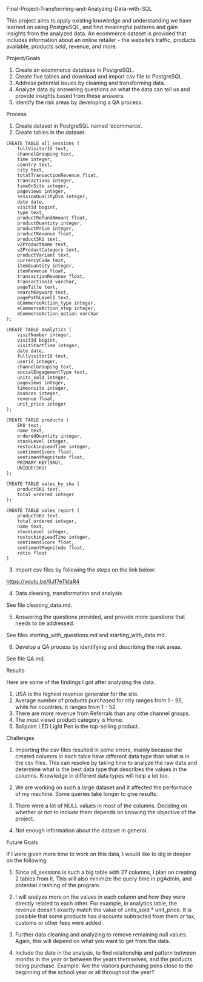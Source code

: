 Final-Project-Transforming-and-Analyzing-Data-with-SQL

This project aims to apply existing knowledge and understanding we have learned on using PostgreSQL, and find meaningful patterns and gain insights from the analyzed data. An ecommerce dataset is provided that includes information about an online retailer - the website’s traffic, products available, products sold, revenue, and more. 

Project/Goals

1. Create an ecommerce database in PostgreSQL.
2. Create five tables and download and import csv file to PostgreSQL.
3. Address potential issues by cleaning and transforming data.
4. Analyze data by answering questions on what the data can tell us and provide insights based from these answers.
5. Identify the risk areas by developing a QA process.

Process
1. Create dataset in PostgreSQL named ‘ecommerce’.
2. Create tables in the dataset.
```
CREATE TABLE all_sessions (
    fullVisitorId text,
    channelGrouping text,
    time integer,
    country text,
    city text,
    totalTransactionRevenue float,
    transactions integer,
    timeOnSite integer,
    pageviews integer,
    sessionQualityDim integer,
    date date,
    visitId bigint,
    type text,
    productRefundAmount float,
    productQuantity integer,
    productPrice integer,
    productRevenue float,
    productSKU text,
    v2ProductName text,
    v2ProductCategory text,
    productVariant text,
    currencyCode text,
    itemQuantity integer,
    itemRevenue float,
    transactionRevenue float,
    transactionId varchar,
    pageTitle text,
    searchKeyword text,
    pagePathLevel1 text,
    eCommerceAction_type integer,
    eCommerceAction_step integer,
    eCommerceAction_option varchar
);

CREATE TABLE analytics (
    visitNumber integer,
    visitId bigint,
    visitStartTime integer,
    date date,
    fullvisitorId text,
    userid integer,
    channelGrouping text,
    socialEngagementType text,
    units_sold integer,
    pageviews integer,
    timeonsite integer,
    bounces integer,
    revenue float,
    unit_price integer
);

CREATE TABLE products (
    SKU text,
    name text,
    orderedQuantity integer,
    stockLevel integer,
    restockingLeadTime integer,
    sentimentScore float,
    sentimentMagnitude float,
    PRIMARY KEY(SKU),
    UNIQUE(SKU)
);

CREATE TABLE sales_by_sku (
    productSKU text,
    total_ordered integer
);

CREATE TABLE sales_report (
    productSKU text,
    total_ordered integer,
    name text,
    stockLevel integer,
    restockingLeadTime integer,
    sentimentScore float,
    sentimentMagnitude float,
    ratio float
)
 ```

3. Import csv files by following the steps on the link below:

https://youtu.be/6Jf7eTkIaR4

4. Data cleaning, transformation and analysis

See file cleaning_data.md.

5. Answering the questions provided, and provide more questions that needs to be addressed.

See files starting_with_questions.md and starting_with_data.md.

6. Develop a QA process by identifying and describing the risk areas.

See file QA.md.


Results

Here are some of the findings I got after analyzing the data.
1. USA is the highest revenue generator for the site.
2. Average number of products purchased for city ranges from 1 - 95, while for countries, it ranges from 1 - 52.
3. There are more revenue from Referrals than any othe channel groups.
4. The most viewd product category is Home.
5. Ballpoint LED Light Pen is the top-selling product.
   

Challenges

1. Importing the csv files resulted in some errors, mainly because the created columns in each table have different data type than what is in the csv files.  This can resolve by taking time to analyze the raw data and determine what is the best data type that describes the values in the columns. Knowledge in different data types will help a lot too.

2. We are working on such a large dataset and it affected the performace of my machine. Some queries take longer to give results.

3. There were a lot of NULL values in most of the columns. Deciding on whether or not to include them depends on knowing the objective of the project. 
   
4. Not enough information about the dataset in general.

   
Future Goals

If I were given more time to work on this data, I would like to dig in deeper on the following:

1. Since all_sessions is such a big table with 27 columns, I plan on creating 2 tables from it. This will also minimize the query time in pgAdmin, and potential crashing of the program.

2. I will analyze more on the values in each column and how they were directly related to each other. For example, in analytics table, the revenue doesn’t exactly match the value of units_sold * unit_price. It is possible that some products has discounts subtracted from them or tax, customs or other fees were added.

3. Further data cleaning and analyzing to remove remaining null values. Again, this will depend on what you want to get from the data.

4. Include the date in the analysis, to find relationship and pattern between months in the year or between the years themselves, and the products being purchase. Example: Are the visitors  purchasing pens close to the beginning of the school year or all throughout the year? 











